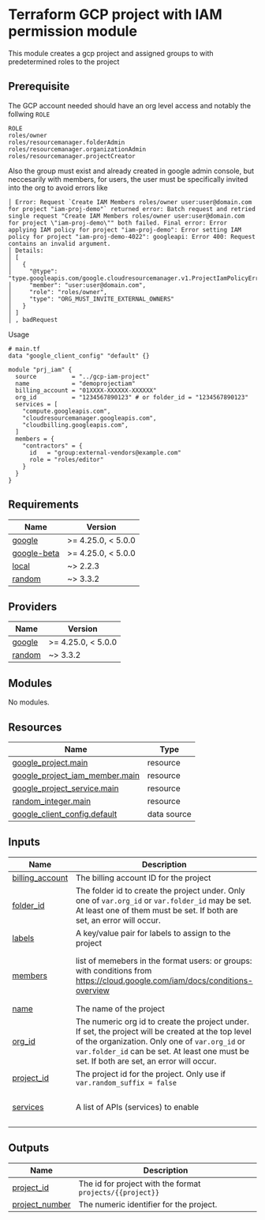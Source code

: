 # Terraform GCP project with IAM permission module
This module creates a gcp project and assigned groups to with predetermined roles to the project

## Prerequisite
The GCP account needed should have an org level access and notably the follwing `ROLE`

```
ROLE
roles/owner
roles/resourcemanager.folderAdmin
roles/resourcemanager.organizationAdmin
roles/resourcemanager.projectCreator
```

Also the group must exist and already created in google admin console, but neccesarily with members, for users, the user must be specifically invited into the org to avoid errors like

```
│ Error: Request `Create IAM Members roles/owner user:user@domain.com for project "iam-proj-demo"` returned error: Batch request and retried single request "Create IAM Members roles/owner user:user@domain.com for project \"iam-proj-demo\"" both failed. Final error: Error applying IAM policy for project "iam-proj-demo": Error setting IAM policy for project "iam-proj-demo-4022": googleapi: Error 400: Request contains an invalid argument.
│ Details:
│ [
│   {
│     "@type": "type.googleapis.com/google.cloudresourcemanager.v1.ProjectIamPolicyError",
│     "member": "user:user@domain.com",
│     "role": "roles/owner",
│     "type": "ORG_MUST_INVITE_EXTERNAL_OWNERS"
│   }
│ ]
│ , badRequest

```

Usage
```
# main.tf
data "google_client_config" "default" {}

module "prj_iam" {
  source          = "../gcp-iam-project"
  name            = "demoprojectiam"
  billing_account = "01XXXX-XXXXXX-XXXXXX"
  org_id          = "1234567890123" # or folder_id = "1234567890123"
  services = [
    "compute.googleapis.com",
    "cloudresourcemanager.googleapis.com",
    "cloudbilling.googleapis.com",
  ]
  members = {
    "contractors" = {
      id   = "group:external-vendors@example.com"
      role = "roles/editor"
    }
  }
}
```
<!-- BEGIN_TF_DOCS -->
## Requirements

| Name | Version |
|------|---------|
| <a name="requirement_google"></a> [google](#requirement\_google) | >= 4.25.0, < 5.0.0 |
| <a name="requirement_google-beta"></a> [google-beta](#requirement\_google-beta) | >= 4.25.0, < 5.0.0 |
| <a name="requirement_local"></a> [local](#requirement\_local) | ~> 2.2.3 |
| <a name="requirement_random"></a> [random](#requirement\_random) | ~> 3.3.2 |

## Providers

| Name | Version |
|------|---------|
| <a name="provider_google"></a> [google](#provider\_google) | >= 4.25.0, < 5.0.0 |
| <a name="provider_random"></a> [random](#provider\_random) | ~> 3.3.2 |

## Modules

No modules.

## Resources

| Name | Type |
|------|------|
| [google_project.main](https://registry.terraform.io/providers/hashicorp/google/latest/docs/resources/project) | resource |
| [google_project_iam_member.main](https://registry.terraform.io/providers/hashicorp/google/latest/docs/resources/project_iam_member) | resource |
| [google_project_service.main](https://registry.terraform.io/providers/hashicorp/google/latest/docs/resources/project_service) | resource |
| [random_integer.main](https://registry.terraform.io/providers/hashicorp/random/latest/docs/resources/integer) | resource |
| [google_client_config.default](https://registry.terraform.io/providers/hashicorp/google/latest/docs/data-sources/client_config) | data source |

## Inputs

| Name | Description | Type | Default | Required |
|------|-------------|------|---------|:--------:|
| <a name="input_billing_account"></a> [billing\_account](#input\_billing\_account) | The billing account ID for the project | `string` | n/a | yes |
| <a name="input_folder_id"></a> [folder\_id](#input\_folder\_id) | The folder id to create the project under. Only one of `var.org_id` or `var.folder_id` may be set. At least one of them must be set. If both are set, an error will occur. | `string` | `null` | no |
| <a name="input_labels"></a> [labels](#input\_labels) | A key/value pair for labels to assign to the project | `map(string)` | `{}` | no |
| <a name="input_members"></a> [members](#input\_members) | list of memebers in the format users:<email> or groups:<group-mail-id> with conditions from https://cloud.google.com/iam/docs/conditions-overview | <pre>map(object({<br>    id = string<br>    role = string<br>  }))</pre> | `{}` | no |
| <a name="input_name"></a> [name](#input\_name) | The name of the project | `string` | n/a | yes |
| <a name="input_org_id"></a> [org\_id](#input\_org\_id) | The numeric org id to create the project under. If set, the project will be created at the top level of the organization. Only one of `var.org_id` or `var.folder_id` can be set.  At least one must be set. If both are set, an error will occur. | `string` | `null` | no |
| <a name="input_project_id"></a> [project\_id](#input\_project\_id) | The project id for the project. Only use if `var.random_suffix = false` | `string` | `null` | no |
| <a name="input_services"></a> [services](#input\_services) | A list of APIs (services) to enable | `list(string)` | <pre>[<br>  "compute.googleapis.com"<br>]</pre> | no |

## Outputs

| Name | Description |
|------|-------------|
| <a name="output_project_id"></a> [project\_id](#output\_project\_id) | The id for project with the format `projects/{{project}}` |
| <a name="output_project_number"></a> [project\_number](#output\_project\_number) | The numeric identifier for the project. |
<!-- END_TF_DOCS -->